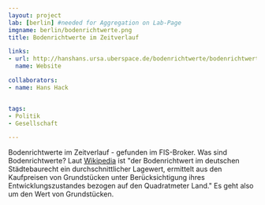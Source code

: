 ```yaml
---
layout: project
lab: [berlin] #needed for Aggregation on Lab-Page
imgname: berlin/bodenrichtwerte.png
title: Bodenrichtwerte im Zeitverlauf

links:
- url: http://hanshans.ursa.uberspace.de/bodenrichtwerte/bodenrichtwerte.html
  name: Website

collaborators:
- name: Hans Hack


tags:
- Politik
- Gesellschaft

---
```

Bodenrichtwerte im Zeitverlauf - gefunden im FIS-Broker. Was sind Bodenrichtwerte? Laut [Wikipedia][] ist "der Bodenrichtwert im deutschen Städtebaurecht ein durchschnittlicher Lagewert, ermittelt aus den Kaufpreisen von Grundstücken unter Berücksichtigung ihres Entwicklungszustandes bezogen auf den Quadratmeter Land." Es geht also um den Wert von Grundstücken.

[Wikipedia]: http://de.wikipedia.org/wiki/Bodenrichtwert
